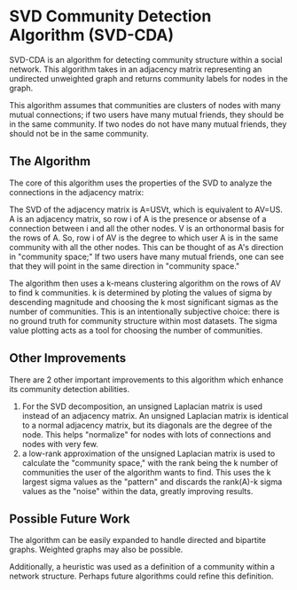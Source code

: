 # SVD Community Detection Algorithm (SVD-CDA)

SVD-CDA is an algorithm for detecting community structure within a social network. This algorithm takes in an adjacency matrix representing an undirected unweighted graph and returns community labels for nodes in the graph.

This algorithm assumes that communities are clusters of nodes with many mutual connections; if two users have many mutual friends, they should be in the same community. If two nodes do not have many mutual friends, they should not be in the same community.

## The Algorithm

The core of this algorithm uses the properties of the SVD to analyze the connections in the adjacency matrix:

The SVD of the adjacency matrix is A=USVt, which is equivalent to AV=US. A is an adjacency matrix, so row i of A is the presence or absense of a connection between i and all the other nodes. V is an orthonormal basis for the rows of A. So, row i of AV is the degree to which user A is in the same community with all the other nodes. This can be thought of as A's direction in "community space;" If two users have many mutual friends, one can see that they will point in the same direction in "community space."

The algorithm then uses a k-means clustering algorithm on the rows of AV to find k communities. k is determined by ploting the values of sigma by descending magnitude and choosing the k most significant sigmas as the number of communities. This is an intentionally subjective choice: there is no ground truth for community structure within most datasets. The sigma value plotting acts as a tool for choosing the number of communities.

## Other Improvements

There are 2 other important improvements to this algorithm which enhance its community detection abilities.

1. For the SVD decomposition, an unsigned Laplacian matrix is used instead of an adjacency matrix. An unsigned Laplacian matrix is identical to a normal adjacency matrix, but its diagonals are the degree of the node. This helps "normalize" for nodes with lots of connections and nodes with very few.
2. a low-rank approximation of the unsigned Laplacian matrix is used to calculate the "community space," with the rank being the k number of communities the user of the algorithm wants to find. This uses the k largest sigma values as the "pattern" and discards the rank(A)-k sigma values as the "noise" within the data, greatly improving results.

## Possible Future Work

The algorithm can be easily expanded to handle directed and bipartite graphs. Weighted graphs may also be possible.

Additionally, a heuristic was used as a definition of a community within a network structure. Perhaps future algorithms could refine this definition.
